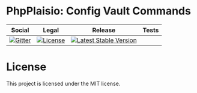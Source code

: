 # PhpPlaisio: Config Vault Commands

<table>
<thead>
<tr>
<th>Social</th>
<th>Legal</th>
<th>Release</th>
<th>Tests</th>
</tr>
</thead>
<tbody>
<tr>
<td>
<a href="https://gitter.im/PhpPlaisio/PhpPlaisio"><img src="https://badges.gitter.im/PhpPlaisio/PhpPlaisio.svg" alt="Gitter"/></a>
</td>
<td>
<a href="https://packagist.org/packages/plaisio/config-vault-command"><img src="https://poser.pugx.org/plaisio/config-vault-command/license" alt="License"/></a>
</td>
<td>
<a href="https://packagist.org/packages/plaisio/config-vault-command"><img src="https://poser.pugx.org/plaisio/config-vault-command/v/stable" alt="Latest Stable Version"/></a>
</td>
<td>
</tr>
</tbody>
</table>


#  License

This project is licensed under the MIT license.
